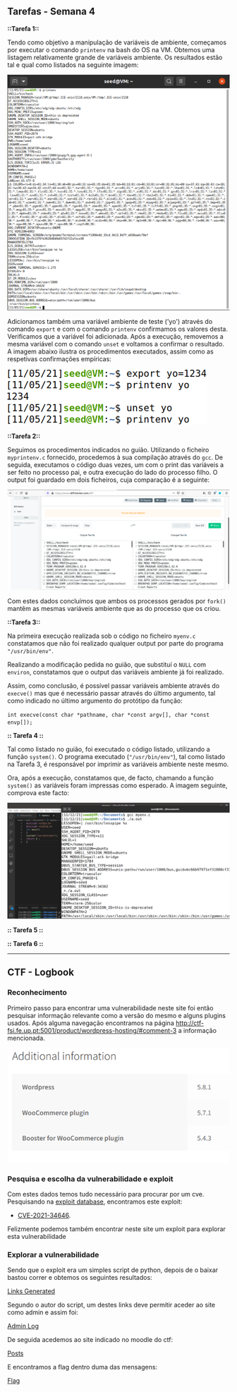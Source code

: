 ## Tarefas - Semana 4

**::Tarefa 1::**

Tendo como objetivo a manipulação de variáveis de ambiente, começamos por executar o comando `printenv` na bash do OS na VM. Obtemos uma listagem relativamente grande de variáveis ambiente. Os resultados estão tal e qual como listados na seguinte imagem:

![PrintEnv](/images/printenv.png)

Adicionamos também uma variável ambiente de teste ('yo') através do comando `export` e com o comando `printenv` confirmamos os valores desta. Verificamos que a variável foi adicionada. Após a execução, removemos a mesma variável com o comando `unset` e voltamos a confirmar o resultado. A imagem abaixo ilustra os procedimentos executados, assim como as respetivas confirmações empíricas:

![PrintEnv](/images/export_unset.png)


**::Tarefa 2::**

Seguimos os procedimentos indicados no guião. Utilizando o ficheiro `myprintenv.c` fornecido, procedemos à sua compilação através do `gcc`. De seguida, executamos o código duas vezes, um com o print das variáveis a ser feito no processo pai, e outra execução do lado do processo filho. O output foi guardado em dois ficheiros, cuja comparação é a seguinte:

![ForkTest](/images/forkoutputcomparison.png)

Com estes dados concluímos que ambos os processos gerados por `fork()` mantêm as mesmas variáveis ambiente que as do processo que os criou. 

**::Tarefa 3::**

Na primeira execução realizada sob o código no ficheiro `myenv.c` constatamos que não foi realizado qualquer output por parte do programa `"/usr/bin/env"`. 

Realizando a modificação pedida no guião, que substituí o `NULL` com `environ`, constatamos que o output das variáveis ambiente já foi realizado.

Assim, como conclusão, é possível passar variáveis ambiente através do `execve()` mas que é necessário passar através do último argumento, tal como indicado no último argumento do protótipo da função:

`int execve(const char *pathname, char *const argv[], char *const envp[]);`


**:: Tarefa 4 ::**

Tal como listado no guião, foi executado o código listado, utilizando a função `system()`. O programa executado (`"/usr/bin/env"`), tal como listado na Tarefa 3, é responsável por imprimir as variáveis ambiente neste mesmo. 

Ora, após a execução, constatamos que, de facto, chamando a função `system()` as variáveis foram impressas como esperado. A imagem seguinte, comprova este facto:


![SystemTest](/images/systemtest.png)


**:: Tarefa 5 ::**




**:: Tarefa 6 ::**


-----------
## CTF - Logbook

### Reconhecimento
Primeiro passo para encontrar uma vulnerabilidade neste site foi então pesquisar informação relevante como a versão do mesmo e alguns plugins usados. Após alguma navegação encontramos na página http://ctf-fsi.fe.up.pt:5001/product/wordpress-hosting/#comment-3 a informação mencionada.

![info](/images/info.png)

### Pesquisa e escolha da vulnerabilidade e exploit
Com estes dados temos tudo necessário para procurar por um cve. Pesquisando na [exploit database](https://www.exploit-db.com/), encontramos este exploit:
- [CVE-2021-34646](https://www.exploit-db.com/exploits/50299).

Felizmente podemos também encontrar neste site um exploit para explorar esta vulnerabilidade

### Explorar a vulnerabilidade
Sendo que o exploit era um simples script de python, depois de o baixar bastou correr e obtemos os seguintes resultados:

[Links Generated](/images/links_generated.png)

Segundo o autor do script, um destes links deve permitir aceder ao site como admin e assim foi:

[Admin Log](/images/authentication.png)

De seguida acedemos ao site indicado no moodle do ctf:

[Posts](/images/posts.png)

E encontramos a flag dentro duma das mensagens:

[Flag](/images/flag.png)




